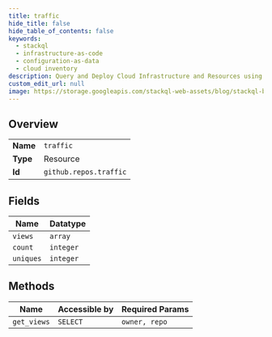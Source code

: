 ```yaml
---
title: traffic
hide_title: false
hide_table_of_contents: false
keywords:
  - stackql
  - infrastructure-as-code
  - configuration-as-data
  - cloud inventory
description: Query and Deploy Cloud Infrastructure and Resources using SQL
custom_edit_url: null
image: https://storage.googleapis.com/stackql-web-assets/blog/stackql-blog-post-featured-image.png
---
```

  
    

## Overview
<table><tbody>
<tr><td><b>Name</b></td><td><code>traffic</code></td></tr>
<tr><td><b>Type</b></td><td>Resource</td></tr>
<tr><td><b>Id</b></td><td><code>github.repos.traffic</code></td></tr>
</tbody></table>

## Fields
| Name | Datatype |
| ---- | -------- |
| `views` | `array` |
| `count` | `integer` |
| `uniques` | `integer` |
## Methods
| Name | Accessible by | Required Params |
| ---- | ------------- | --------------- |
| `get_views` | `SELECT` | `owner, repo` |
